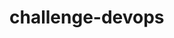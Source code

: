 # challenge-devops

<!-- mkdocs build
git add .
git commit -m "Initial commit"
git push origin master
mkdocs gh-deploy -->

<!-- https://hub.docker.com/r/squidfunk/mkdocs-material -->
<!-- https://medium.com/norsys-octogone/using-mkdocs-to-create-your-documentation-48f503219bc4 -->

<!-- docker run --rm -it -v ${PWD}:/docs squidfunk/mkdocs-material build -->
<!-- podman run --rm -it -v ${PWD}:/docs squidfunk/mkdocs-material build -->

<!-- docker run --rm -it -v ~/.ssh:/root/.ssh -v ${PWD}:/docs squidfunk/mkdocs-material gh-deploy -->
<!-- podman run --rm -it -v ~/.ssh:/root/.ssh -v ${PWD}:/docs squidfunk/mkdocs-material gh-deploy -->

<!-- docker run --rm -it -p 8000:8000 -v ${PWD}:/docs squidfunk/mkdocs-material -->
<!-- podman run --rm -it -p 8000:8000 -v ${PWD}:/docs squidfunk/mkdocs-material -->